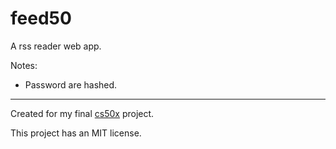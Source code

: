 # feed50
A rss reader web app.


Notes:
* Password are hashed.

---  
Created for my final [cs50x](https://www.google.co.uk/url?sa=t&rct=j&q=&esrc=s&source=web&cd=1&cad=rja&uact=8&ved=0ahUKEwiH1vHN0NjTAhXkJ8AKHZgWC6gQFggtMAA&url=https%3A%2F%2Fwww.edx.org%2Fcourse%2Fintroduction-computer-science-harvardx-cs50x&usg=AFQjCNEw8VS5m86U3R5WFUMDW7CpqJzK1g) project.


This project has an MIT license.